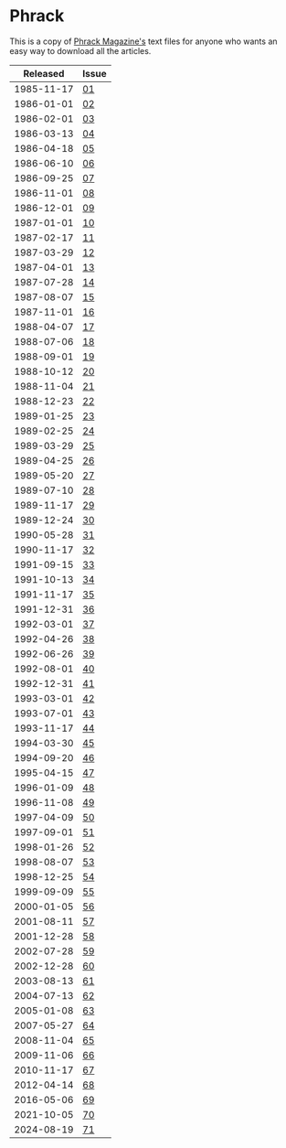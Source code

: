 Phrack
======

This is a copy of [Phrack Magazine's](http://phrack.org) text files for anyone
who wants an easy way to download all the articles.

Released | Issue
---|---
1985-11-17 | [01](01)
1986-01-01 | [02](02)
1986-02-01 | [03](03)
1986-03-13 | [04](04)
1986-04-18 | [05](05)
1986-06-10 | [06](06)
1986-09-25 | [07](07)
1986-11-01 | [08](08)
1986-12-01 | [09](09)
1987-01-01 | [10](10)
1987-02-17 | [11](11)
1987-03-29 | [12](12)
1987-04-01 | [13](13)
1987-07-28 | [14](14)
1987-08-07 | [15](15)
1987-11-01 | [16](16)
1988-04-07 | [17](17)
1988-07-06 | [18](18)
1988-09-01 | [19](19)
1988-10-12 | [20](20)
1988-11-04 | [21](21)
1988-12-23 | [22](22)
1989-01-25 | [23](23)
1989-02-25 | [24](24)
1989-03-29 | [25](25)
1989-04-25 | [26](26)
1989-05-20 | [27](27)
1989-07-10 | [28](28)
1989-11-17 | [29](29)
1989-12-24 | [30](30)
1990-05-28 | [31](31)
1990-11-17 | [32](32)
1991-09-15 | [33](33)
1991-10-13 | [34](34)
1991-11-17 | [35](35)
1991-12-31 | [36](36)
1992-03-01 | [37](37)
1992-04-26 | [38](38)
1992-06-26 | [39](39)
1992-08-01 | [40](40)
1992-12-31 | [41](41)
1993-03-01 | [42](42)
1993-07-01 | [43](43)
1993-11-17 | [44](44)
1994-03-30 | [45](45)
1994-09-20 | [46](46)
1995-04-15 | [47](47)
1996-01-09 | [48](48)
1996-11-08 | [49](49)
1997-04-09 | [50](50)
1997-09-01 | [51](51)
1998-01-26 | [52](52)
1998-08-07 | [53](53)
1998-12-25 | [54](54)
1999-09-09 | [55](55)
2000-01-05 | [56](56)
2001-08-11 | [57](57)
2001-12-28 | [58](58)
2002-07-28 | [59](59)
2002-12-28 | [60](60)
2003-08-13 | [61](61)
2004-07-13 | [62](62)
2005-01-08 | [63](63)
2007-05-27 | [64](64)
2008-11-04 | [65](65)
2009-11-06 | [66](66)
2010-11-17 | [67](67)
2012-04-14 | [68](68)
2016-05-06 | [69](69)
2021-10-05 | [70](70)
2024-08-19 | [71](71)

